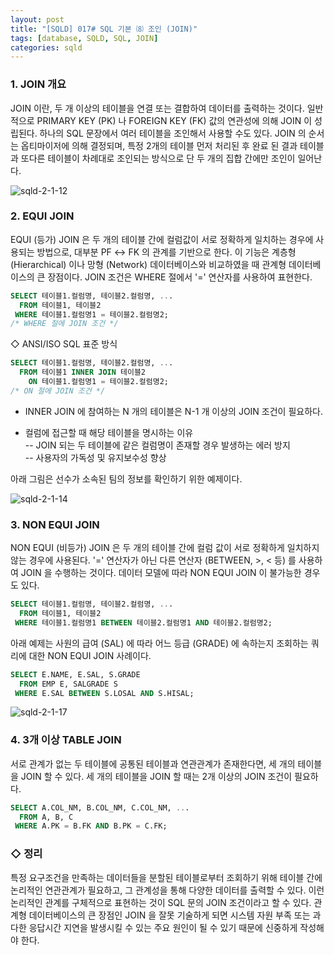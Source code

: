 ```yaml
---
layout: post
title: "[SQLD] 017# SQL 기본 ⑻ 조인 (JOIN)"
tags: [database, SQLD, SQL, JOIN]
categories: sqld
---
```



### 1. JOIN 개요  

JOIN 이란, 두 개 이상의 테이블을 연결 또는 결합하여 데이터를 출력하는 것이다. 일반적으로 PRIMARY KEY (PK) 나 FOREIGN KEY (FK) 값의 연관성에 의해 JOIN 이 성립된다. 하나의 SQL 문장에서 여러 테이블을 조인해서 사용할 수도 있다. JOIN 의 순서는 옵티마이저에 의해 결정되며, 특정 2개의 테이블 먼저 처리된 후 완료 된 결과 테이블과 또다른 테이블이 차례대로 조인되는 방식으로 단 두 개의 집합 간에만 조인이 일어난다.  

![sqld-2-1-12](https://drive.google.com/uc?id=1EVvNB22Rla7GTmSqMH7tdP2am5Nxm5xe)  




### 2. EQUI JOIN  

EQUI (등가) JOIN 은 두 개의 테이블 간에 컬럼값이 서로 정확하게 일치하는 경우에 사용되는 방법으로, 대부분 PF ↔ FK 의 관계를 기반으로 한다. 이 기능은 계층형 (Hierarchical) 이나 망형 (Network) 데이터베이스와 비교하였을 때 관계형 데이터베이스의 큰 장점이다. JOIN 조건은 WHERE 절에서 '=' 연산자를 사용하여 표현한다.  

```sql
SELECT 테이블1.컬럼명, 테이블2.컬럼명, ...
  FROM 테이블1, 테이블2
 WHERE 테이블1.컬럼명1 = 테이블2.컬럼명2;
/* WHERE 절에 JOIN 조건 */
```

◇ ANSI/ISO SQL 표준 방식  

```sql
SELECT 테이블1.컬럼명, 테이블2.컬럼명, ...
  FROM 테이블1 INNER JOIN 테이블2
    ON 테이블1.컬럼명1 = 테이블2.컬럼명2;
/* ON 절에 JOIN 조건 */
```

- INNER JOIN 에 참여하는 N 개의 테이블은 N-1 개 이상의 JOIN 조건이 필요하다.  

- 컬럼에 접근할 때 해당 테이블을 명시하는 이유  
	-- JOIN 되는 두 테이블에 같은 컬럼명이 존재할 경우 발생하는 에러 방지  
    -- 사용자의 가독성 및 유지보수성 향상  

아래 그림은 선수가 소속된 팀의 정보를 확인하기 위한 예제이다.  

![sqld-2-1-14](https://drive.google.com/uc?id=1oIsXMTbVoc7a_J3lmmfqfK9YyEcfztvz)  




### 3. NON EQUI JOIN  

NON EQUI (비등가) JOIN 은 두 개의 테이블 간에 컬럼 값이 서로 정확하게 일치하지 않는 경우에 사용된다. '=' 연산자가 아닌 다른 연산자 (BETWEEN, >, < 등) 를 사용하여 JOIN 을 수행하는 것이다. 데이터 모델에 따라 NON EQUI JOIN 이 불가능한 경우도 있다.  

```sql
SELECT 테이블1.컬럼명, 테이블2.컬럼명, ...
  FROM 테이블1, 테이블2
 WHERE 테이블1.컬럼명1 BETWEEN 테이블2.컬럼명1 AND 테이블2.컬럼명2;
```

아래 예제는 사원의 급여 (SAL) 에 따라 어느 등급 (GRADE) 에 속하는지 조회하는 쿼리에 대한 NON EQUI JOIN 사례이다.  

```sql
SELECT E.NAME, E.SAL, S.GRADE
  FROM EMP E, SALGRADE S
 WHERE E.SAL BETWEEN S.LOSAL AND S.HISAL;
```

![sqld-2-1-17](https://drive.google.com/uc?id=1DsSQfl97LROsrF6G_Q657vO2jj3Rg5bz)  




### 4. 3개 이상 TABLE JOIN  

서로 관계가 없는 두 테이블에 공통된 테이블과 연관관계가 존재한다면, 세 개의 테이블을 JOIN 할 수 있다. 세 개의 테이블을 JOIN 할 때는 2개 이상의 JOIN 조건이 필요하다.  

```sql
SELECT A.COL_NM, B.COL_NM, C.COL_NM, ...
  FROM A, B, C
 WHERE A.PK = B.FK AND B.PK = C.FK;
```




### ◇ 정리  

특정 요구조건을 만족하는 데이터들을 분할된 테이블로부터 조회하기 위해 테이블 간에 논리적인 연관관계가 필요하고, 그 관계성을 통해 다양한 데이터를 출력할 수 있다. 이런 논리적인 관계를 구체적으로 표현하는 것이 SQL 문의 JOIN 조건이라고 할 수 있다. 관계형 데이터베이스의 큰 장점인 JOIN 을 잘못 기술하게 되면 시스템 자원 부족 또는 과다한 응답시간 지연을 발생시킬 수 있는 주요 원인이 될 수 있기 때문에 신중하게 작성해야 한다.  
